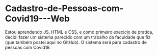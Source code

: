 # Cadastro-de-Pessoas-com-Covid19---Web

Estou aprendendo JS, HTML e CSS, e como primeiro execício de pratica, decidi fazer um sistema parecido com um trabalho da faculdade que fiz (que também postei aqui no GitHub). 
O sistema será para cadastro de pessoas com Covid19.
